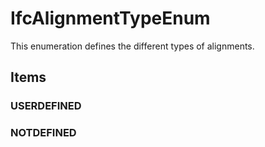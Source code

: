 # IfcAlignmentTypeEnum

This enumeration defines the different types of alignments.
<!-- end of short definition -->


## Items

### USERDEFINED


### NOTDEFINED

